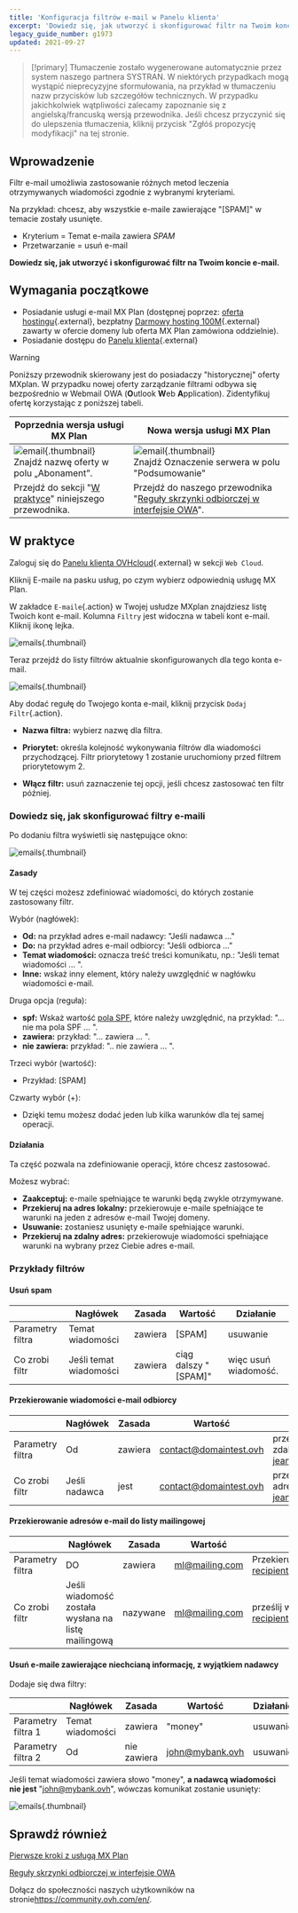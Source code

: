 ```yaml
---
title: 'Konfiguracja filtrów e-mail w Panelu klienta'
excerpt: 'Dowiedz się, jak utworzyć i skonfigurować filtr na Twoim koncie e-mail'
legacy_guide_number: g1973
updated: 2021-09-27
---
```


> [!primary]
> Tłumaczenie zostało wygenerowane automatycznie przez system naszego partnera SYSTRAN. W niektórych przypadkach mogą wystąpić nieprecyzyjne sformułowania, na przykład w tłumaczeniu nazw przycisków lub szczegółów technicznych. W przypadku jakichkolwiek wątpliwości zalecamy zapoznanie się z angielską/francuską wersją przewodnika. Jeśli chcesz przyczynić się do ulepszenia tłumaczenia, kliknij przycisk "Zgłóś propozycję modyfikacji" na tej stronie.
>


## Wprowadzenie

Filtr e-mail umożliwia zastosowanie różnych metod leczenia otrzymywanych wiadomości zgodnie z wybranymi kryteriami.

Na przykład: chcesz, aby wszystkie e-maile zawierające "[SPAM]" w temacie zostały usunięte.

- Kryterium = Temat e-maila zawiera *SPAM*
- Przetwarzanie = usuń e-mail

**Dowiedz się, jak utworzyć i skonfigurować filtr na Twoim koncie e-mail.**

## Wymagania początkowe

- Posiadanie usługi e-mail MX Plan (dostępnej poprzez: [oferta hostingu](https://www.ovhcloud.com/pl/web-hosting/){.external}, bezpłatny [Darmowy hosting 100M](https://www.ovhcloud.com/pl/domains/free-web-hosting/){.external} zawarty w ofercie domeny lub oferta MX Plan zamówiona oddzielnie).
- Posiadanie dostępu do [Panelu klienta](https://www.ovh.com/auth/?action=gotomanager&from=https://www.ovh.pl/&ovhSubsidiary=pl){.external}

> [!warning]
>
> Poniższy przewodnik skierowany jest do posiadaczy "historycznej" oferty MXplan. W przypadku nowej oferty zarządzanie filtrami odbywa się bezpośrednio w Webmail OWA (**O**utlook **W**eb **A**pplication). Zidentyfikuj ofertę korzystając z poniższej tabeli.
>

Poprzednia wersja usługi MX Plan|Nowa wersja usługi MX Plan|
|---|---|
|![email](images/mxplan-starter-legacy-step1.png){.thumbnail}<br> Znajdź nazwę oferty w polu „Abonament”.|![email](images/mxplan-starter-new-step1.png){.thumbnail}<br>Znajdź Oznaczenie serwera w polu "Podsumowanie"|
|Przejdź do sekcji "[W praktyce](#oldmxplan)" niniejszego przewodnika.|Przejdź do naszego przewodnika "[Reguły skrzynki odbiorczej w interfejsie OWA](/pages/web_cloud/email_and_collaborative_solutions/using_the_outlook_web_app_webmail/creating-inbox-rules-in-owa-mx-plan)".|

## W praktyce <a name="oldmxplan"></a>

Zaloguj się do [Panelu klienta OVHcloud](https://www.ovh.com/auth/?action=gotomanager&from=https://www.ovh.pl/&ovhSubsidiary=pl){.external} w sekcji `Web Cloud`.

Kliknij E-maile na pasku usług, po czym wybierz odpowiednią usługę MX Plan.

W zakładce `E-maile`{.action} w Twojej usłudze MXplan znajdziesz listę Twoich kont e-mail. Kolumna `Filtry` jest widoczna w tabeli kont e-mail. Kliknij ikonę lejka.

![emails](images/img_3239.png){.thumbnail}

Teraz przejdź do listy filtrów aktualnie skonfigurowanych dla tego konta e-mail.

![emails](images/img_3240.jpg){.thumbnail}

Aby dodać regułę do Twojego konta e-mail, kliknij przycisk `Dodaj Filtr`{.action}.

- **Nazwa filtra:** wybierz nazwę dla filtra.

- **Priorytet:** określa kolejność wykonywania filtrów dla wiadomości przychodzącej. Filtr priorytetowy 1 zostanie uruchomiony przed filtrem priorytetowym 2.

- **Włącz filtr:** usuń zaznaczenie tej opcji, jeśli chcesz zastosować ten filtr później.

### Dowiedz się, jak skonfigurować filtry e-maili

Po dodaniu filtra wyświetli się następujące okno:

![emails](images/img_3241.jpg){.thumbnail}

#### Zasady

W tej części możesz zdefiniować wiadomości, do których zostanie zastosowany filtr.

Wybór (nagłówek):

- **Od:** na przykład adres e-mail nadawcy: "Jeśli nadawca ..."
- **Do:** na przykład adres e-mail odbiorcy: "Jeśli odbiorca ..."
- **Temat wiadomości:** oznacza treść treści komunikatu, np.: "Jeśli temat wiadomości ... ".
- **Inne:** wskaż inny element, który należy uwzględnić w nagłówku wiadomości e-mail.

Druga opcja (reguła):

- **spf:** Wskaż wartość [pola SPF](/pages/web_cloud/domains/dns_zone_spf), które należy uwzględnić, na przykład: "... nie ma pola SPF ... ".
- **zawiera:** przykład: "... zawiera ... ".
- **nie zawiera:** przykład: ".. nie zawiera ... ".

Trzeci wybór (wartość):

- Przykład: [SPAM]

Czwarty wybór (+):

- Dzięki temu możesz dodać jeden lub kilka warunków dla tej samej operacji.

#### Działania

Ta część pozwala na zdefiniowanie operacji, które chcesz zastosować.

Możesz wybrać:

- **Zaakceptuj:** e-maile spełniające te warunki będą zwykle otrzymywane.
- **Przekieruj na adres lokalny:** przekierowuje e-maile spełniające te warunki na jeden z adresów e-mail Twojej domeny.
- **Usuwanie:** zostaniesz usunięty e-maile spełniające warunki.
- **Przekieruj na zdalny adres:** przekierowuje wiadomości spełniające warunki na wybrany przez Ciebie adres e-mail.

### Przykłady filtrów

#### Usuń spam

||Nagłówek|Zasada|Wartość|Działanie|
|---|---|---|---|---|
|Parametry filtra|Temat wiadomości|zawiera|[SPAM]|usuwanie|
|Co zrobi filtr|Jeśli temat wiadomości|zawiera|ciąg dalszy "[SPAM]"|więc usuń wiadomość.|

#### Przekierowanie wiadomości e-mail odbiorcy

||Nagłówek|Zasada|Wartość|Działanie|
|---|---|---|---|---|
|Parametry filtra|Od|zawiera|contact@domaintest.ovh|przekierowanie na zdalny adres: jean@otherdomain.ovh|
|Co zrobi filtr|Jeśli nadawca|jest|contact@domaintest.ovh|prześlij e-mail na adres jean@otherdomain.ovh|

#### Przekierowanie adresów e-mail do listy mailingowej

||Nagłówek|Zasada|Wartość|Działanie|
|---|---|---|---|---|
|Parametry filtra|DO|zawiera|ml@mailing.com|Przekieruj na adres lokalny: recipient@mypersonaldomain.ovh|
|Co zrobi filtr|Jeśli wiadomość została wysłana na listę mailingową|nazywane|ml@mailing.com|prześlij wiadomość na inny adres: recipient@mypersonaldomain.ovh|

#### Usuń e-maile zawierające niechcianą informację, z wyjątkiem nadawcy

Dodaje się dwa filtry:

||Nagłówek|Zasada|Wartość|Działanie|
|---|---|---|---|---|
|Parametry filtra 1|Temat wiadomości|zawiera|"money"|usuwanie|
|Parametry filtra 2|Od|nie zawiera|john@mybank.ovh|usuwanie|

Jeśli temat wiadomości zawiera słowo "money", **a nadawcą wiadomości nie jest** "john@mybank.ovh", wówczas komunikat zostanie usunięty:

![emails](images/img_3242.jpg){.thumbnail}

## Sprawdź również

[Pierwsze kroki z usługą MX Plan](/pages/web_cloud/email_and_collaborative_solutions/mx_plan/email_generalities)

[Reguły skrzynki odbiorczej w interfejsie OWA](/pages/web_cloud/email_and_collaborative_solutions/using_the_outlook_web_app_webmail/creating-inbox-rules-in-owa-mx-plan)

Dołącz do społeczności naszych użytkowników na stronie<https://community.ovh.com/en/>.
